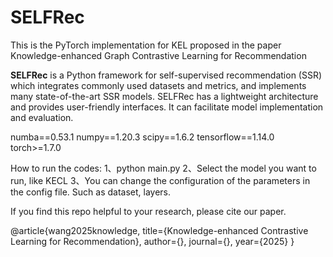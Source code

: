 # SELFRec
This is the PyTorch implementation for KEL proposed in the paper Knowledge-enhanced Graph Contrastive Learning for Recommendation

**SELFRec** is a Python framework for self-supervised recommendation (SSR) which integrates commonly used datasets and metrics, and implements many state-of-the-art SSR models. SELFRec has a lightweight architecture and provides user-friendly interfaces. It can facilitate model implementation and evaluation.

numba==0.53.1
numpy==1.20.3
scipy==1.6.2
tensorflow==1.14.0
torch>=1.7.0

How to run the codes:
1、python main.py
2、Select the model you want to run, like KECL
3、You can change the configuration of the parameters in the config file. Such as dataset, layers.

If you find this repo helpful to your research, please cite our paper.

@article{wang2025knowledge,
title={Knowledge-enhanced Contrastive Learning for Recommendation},
author={},
journal={},
year={2025}
}
